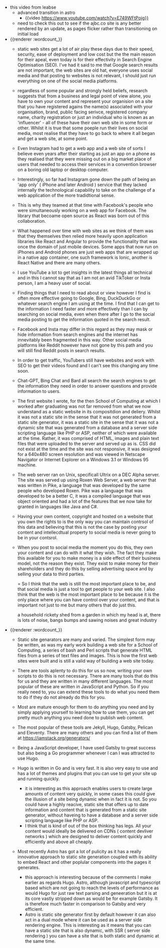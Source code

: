 - this video from leabse
	- advanced transition in astro
		- {{video https://www.youtube.com/watch?v=E749WFtPojg}}
	- need to check this out to see if the ajbc.co site is any better rendered by an update, as pages flicker rather than transitioning on initial load
- {{renderer :wordcount_}}
	- static web sites get a lot of air play these days due to their speed, security, ease of deployment and low cost but the the main reason for their apeal, even today is for their effectivity in Search Engine Optimisation (SEO). I've had it said to me that Google search results are not important, the web sites are old hat, everyone uses social media and that posting to websites is not relevant, I should just run everything on one of the social media platforms.
	- regardless of some popular and strongly held beliefs, research suggests that from a business and legal point of view alone, you have to own your content and represent your organision on a site that you have registered agains the name(s) associated with your organisation, brand, public facing serivce, registered company name, charity registration or just an individual who is known as an 'influencer' - all of these have their own web site in some form or other. Whilst it is true that some poeple run their lives on social media, most realise that they have to go back to where it all began and get a web site, at some point.
	- Even Instagram had to get a web app and a web site of sorts I believe even years after their starting as just an app on a phone as they realised that they were missing out on a big market place of users that needed to access their services in a convention browser on a boring old laptop or desktop computer.
	- Interestingly, so far had Instagram gone down the path of being an 'app only' ( iPhone and later Android ) service that they lacked internally the technological capability to take on the challenge of a web application of the more tradidtional sense.
	- This is why they teamed at that time with Facebook's people who were simultaneously working on a web app for Facebook. The library that becoame open source as React was born out of this collaboration.
	- What happened over time with web sites as we think of them was that they themselves then relied more heavily upon application libraries like React and Angular to provide the functionality that was once the domain of just mobile devices. Some apps that now run on iPhones and Android phones are just web apps that are wrapped up in a native app container, one such framework is Ionic, another is React Native and there are many others.
	- I use YouTube a lot to get insights in the latest things all technical and in this I cannot say that as I am not an avid TikToker or Insta person, I am a heavy user of social.
	- Finding things that I need to read about or view however I find is often more effective going to Google, Bing, DuckDuckGo or whatever search engine I am using at the time. I find that I can get to the information I need faster and more effectively than I can by searching on social media, even when there after I go to the social media posting to get the information quoted in the search result.
	- Facebook and Insta may differ in this regard as they may mask or hide information from search engines and the internet has innevitably been fragmented in this way. Other social media platforms like Reddit however have not gone by this path and you will still find Reddit posts in search results.
	- In order to get traffic, YouTubers still have websites and work with SEO to get their videos found and I can't see this changing any time soon.
	- Chat-GPT, Bing Chat and Bard all search the search engines to get the information they need in order to answer questions and provide information to users.
	- The first website I wrote, for the then School of Computing at which I worked after graduating was not far removed from what we now understand as a static website in its compositdion and deliery. Whilst it was not a static site in the sense that it was not generated from a static site generator, it was a static site in the sense that it was not a dynamic site that was generated from a database and a server side scripting language like PHP or ASP, neither of which were available at the time. Rather, it was comprised of HTML, images and plain text files that were uploaded to the server and served up as is. CSS did not exist at the time and the site was not responsive, it was designed for a 640x480 screen resolution and was viewed in Netscape Navigator or Internet Explorer on a Windows 3.1 or Windows 95 machine.
	- The web server ran on Unix, specificall Ultrix on a DEC Alpha server. The site was served up using Roxen Web Server, a web server that was written in Pike, a language that was developed by the same people who developed Roxen. Pike was a language that was developed to be a better C, it was a compiled language that was object oriented and had a lot of the features that we now take for granted in languages like Java and C#.
	- Having your own content, copyright and hosted on a website that you own the rights to is the only way you can maintain contrsol of this data and believing that this is not the case by posting your content and intellecdtual property to social media is never going to be in your contsrol.
	- When you post to social media the moment you do this, they own your content and can do with it what they wish. The fact they make this available for you to make money is a side effect of their business model, not the reason they exist. They exist to make money for their shareholders and they do this by selling advertising space and by selling your data to third parties.
	  
	  = So I think that the web is still the most important place to be, and that social media is just a tool to get people to your web site. I also think that the web is the most important place to be because it is the only place where you can have control over your content, and that is important not just to me but many others that do just this. 
	  
	  a household rickety shed from a garden in which my head is at, there is lots of noise, bangs bumps and sawing noises and great industry
- {{renderer :wordcount_}}
	- Static site genarators are many and varied. The simplest form may be written, as was my early work building a web site for a School of Computing, a series of bash and Perl scripts that generate HTML files from a series of text files and images. This is how the first web sites were built and is still a valid way of building a web site today. 
	- There are tools aplenty to do this for us so now, writing your own scripts to do this is not necessary. There are many tools that do this for us and they are written in many different languages. The most popular of these are written in JavaScript and Python. So if you really need to, you can extend these tools to do what you need them to do if they do not already do this for you.
	- Most are mature enough for them to do anything you need and by simply applying yourself to learning how to use them, you can get pretty much anything you need done to publish web content.
	- The most popular of these tools are Jekyll, Hugo, Gatsby, Pelican and Eleventy. There are many others and you can find a list of them at https://jamstack.org/generators/
	- Being a JavaScript developer, I have used Gatsby to great success but also being a Go programmer whenever I can I was attracted to use Hugo. 
	- Hugo is written in Go and is very fast. It is also very easy to use and has a lot of themes and plugins that you can use to get your site up and running quickly.
		- it is interesting as this approach enables users to create large amounts of content very quickly, in some cases this could give the illusion of a site being dynamic when in fact it is not. So you could have a highly reacive, static site that offers up to date information and content that is generated from a static site generator, without haveing to have a database and a server side scripting language like PHP or ASP.
		- I think that is kind of out of the box thinking has legs. All your content would ideally be delivered on CDNs ( content devliver networks ) which are designed to deliver content quickly and efficiently and above all cheaply. 
	
	- Most recently Astro has got a lot of pulicity as it has a really innovative approach to static site generation coupled with its ability to embed React and other poplular components into the pages it generates. 
		- this approach is interesting because of the comments I make earlier as regards Hugo. Astro, although javascript and typescript based which are not going to reach the levels of performance as would Hugo for just raw text parsing and geneeration but it is at its core vastly stripped down as would be for example Gatsby. It is therefore much faster in comparison to Gatsby and very efficient. 
		- Astro is static site generator first by default however it can also act in a dual mode where it can be used as a server side rendering engine. This is interesting as it means that you can have a static site that is also dynamic, with SSR ( server side rendering ) you can have a site that is both static and dynamic at the same time.